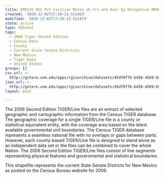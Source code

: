 ```yaml
---
title: EMPLOY OCC Pct Civilian Males 16 Yrs and Over by Occupation NMSD 2000
created: '2020-12-02T17:39:13.511463'
modified: '2020-12-02T17:39:13.511474'
state: active
type: dataset
tags:
  - 2006 Tiger Second Edition
  - Census Data
  - County
  - Current State Senate Districts
  - New Mexico
  - Tiger Data
  - United States
groups: []
csv_url: >-
  http://gstore.unm.edu/apps/rgisarchive/datasets/45df0f76-b458-4569-b9ee-98af9db5df1c/nms311data100536473_sts_view.derived.csv
json_url: >-
  http://gstore.unm.edu/apps/rgisarchive/datasets/45df0f76-b458-4569-b9ee-98af9db5df1c/nms311data100536473_sts_view.derived.json
layout: post

---
```

The 2006 Second Edition TIGER/Line files are an extract of selected geographic and cartographic information from the Census TIGER database.  The geographic coverage for a single TIGER/Line file is a county or statistical equivalent entity, with the coverage area based on the latest available governmental unit boundaries. The Census TIGER database represents a seamless national file with no overlaps or gaps between parts.  However, each county-based TIGER/Line file is designed to stand alone as an independent data set or the files can be combined to cover the whole Nation.  The 2006 Second Edition  TIGER/Line files consist of line segments representing physical features and governmental and statistical boundaries.  

This shapefile represents the current State Senate Districts for New Mexico as posted on the Census Bureau website for 2006.
